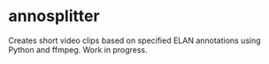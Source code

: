 # annosplitter
Creates short video clips based on specified ELAN annotations using Python and ffmpeg. Work in progress.
